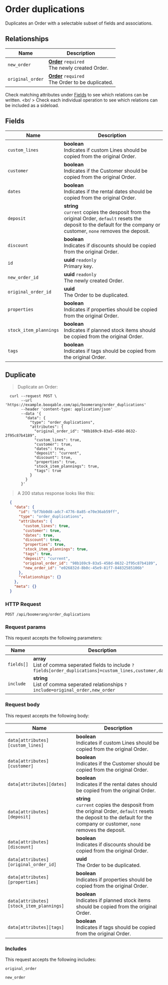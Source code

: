 # Order duplications

Duplicates an Order with a selectable subset of fields and associations.

## Relationships
Name | Description
-- | --
`new_order` | **[Order](#orders)** `required`<br>The newly created Order. 
`original_order` | **[Order](#orders)** `required`<br>The Order to be duplicated. 


Check matching attributes under [Fields](#order-duplications-fields) to see which relations can be written.
<br/ >
Check each individual operation to see which relations can be included as a sideload.
## Fields

 Name | Description
-- | --
`custom_lines` | **boolean** <br>Indicates if custom Lines should be copied from the original Order. 
`customer` | **boolean** <br>Indicates if the Customer should be copied from the original Order. 
`dates` | **boolean** <br>Indicates if the rental dates should be copied from the original Order. 
`deposit` | **string** <br>`current` copies the desposit from the original Order, `default` resets the deposit to the default for the company or customer, `none` removes the deposit. 
`discount` | **boolean** <br>Indicates if discounts should be copied from the original Order. 
`id` | **uuid** `readonly`<br>Primary key.
`new_order_id` | **uuid** `readonly`<br>The newly created Order. 
`original_order_id` | **uuid** <br>The Order to be duplicated. 
`properties` | **boolean** <br>Indicates if properties should be copied from the original Order. 
`stock_item_plannings` | **boolean** <br>Indicates if planned stock items should be copied from the original Order. 
`tags` | **boolean** <br>Indicates if tags should be copied from the original Order. 


## Duplicate


> Duplicate an Order:

```shell
  curl --request POST \
       --url 'https://example.booqable.com/api/boomerang/order_duplications'
       --header 'content-type: application/json'
       --data '{
         "data": {
           "type": "order_duplications",
           "attributes": {
             "original_order_id": "98b169c9-83a5-458d-8632-2f95c87b4189",
             "custom_lines": true,
             "customer": true,
             "dates": true,
             "deposit": "current",
             "discount": true,
             "properties": true,
             "stock_item_plannings": true,
             "tags": true
           }
         }
       }'
```

> A 200 status response looks like this:

```json
  {
    "data": {
      "id": "bf7bb0d8-adc7-4776-8a85-e70e36ab59ff",
      "type": "order_duplications",
      "attributes": {
        "custom_lines": true,
        "customer": true,
        "dates": true,
        "discount": true,
        "properties": true,
        "stock_item_plannings": true,
        "tags": true,
        "deposit": "current",
        "original_order_id": "98b169c9-83a5-458d-8632-2f95c87b4189",
        "new_order_id": "e026832d-8b0c-45e9-81f7-84832585106b"
      },
      "relationships": {}
    },
    "meta": {}
  }
```

### HTTP Request

`POST /api/boomerang/order_duplications`

### Request params

This request accepts the following parameters:

Name | Description
-- | --
`fields[]` | **array** <br>List of comma seperated fields to include `?fields[order_duplications]=custom_lines,customer,dates`
`include` | **string** <br>List of comma seperated relationships `?include=original_order,new_order`


### Request body

This request accepts the following body:

Name | Description
-- | --
`data[attributes][custom_lines]` | **boolean** <br>Indicates if custom Lines should be copied from the original Order. 
`data[attributes][customer]` | **boolean** <br>Indicates if the Customer should be copied from the original Order. 
`data[attributes][dates]` | **boolean** <br>Indicates if the rental dates should be copied from the original Order. 
`data[attributes][deposit]` | **string** <br>`current` copies the desposit from the original Order, `default` resets the deposit to the default for the company or customer, `none` removes the deposit. 
`data[attributes][discount]` | **boolean** <br>Indicates if discounts should be copied from the original Order. 
`data[attributes][original_order_id]` | **uuid** <br>The Order to be duplicated. 
`data[attributes][properties]` | **boolean** <br>Indicates if properties should be copied from the original Order. 
`data[attributes][stock_item_plannings]` | **boolean** <br>Indicates if planned stock items should be copied from the original Order. 
`data[attributes][tags]` | **boolean** <br>Indicates if tags should be copied from the original Order. 


### Includes

This request accepts the following includes:

`original_order`


`new_order`





